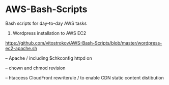 # AWS-Bash-Scripts
Bash scripts for day-to-day AWS tasks

1. Wordpress installation to AWS EC2

https://github.com/vitostrokov/AWS-Bash-Scripts/blob/master/wordpress-ec2-apache.sh 

– Apache / including $chkconfig httpd on

– chown and chmod revision

– htaccess CloudFront rewriterule / to enable CDN static content distibution
